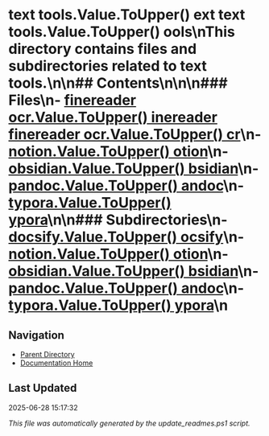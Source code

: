 ﻿# text tools.Value.ToUpper() ext  text tools.Value.ToUpper() ools\nThis directory contains files and subdirectories related to text tools.\n\n## Contents\n<!-- toc -->\n\n### Files\n- [finereader ocr.Value.ToUpper() inereader  finereader ocr.Value.ToUpper() cr](./finereader_ocr.md)\n- [notion.Value.ToUpper() otion](./notion.md)\n- [obsidian.Value.ToUpper() bsidian](./obsidian.md)\n- [pandoc.Value.ToUpper() andoc](./pandoc.md)\n- [typora.Value.ToUpper() ypora](./typora.md)\n\n### Subdirectories\n- [docsify.Value.ToUpper() ocsify](./docsify/)\n- [notion.Value.ToUpper() otion](./notion/)\n- [obsidian.Value.ToUpper() bsidian](./obsidian/)\n- [pandoc.Value.ToUpper() andoc](./pandoc/)\n- [typora.Value.ToUpper() ypora](./typora/)\n
## Navigation

- [Parent Directory](../)
- [Documentation Home](../../)

## Last Updated

2025-06-28 15:17:32

*This file was automatically generated by the update_readmes.ps1 script.*
